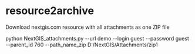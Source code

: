 # resource2archive
Download nextgis.com resource with all attachments as one ZIP file

python NextGIS_attachments.py --url demo --login guest --password guest --parent_id 760 --path_name_zip D:/NextGIS/Attachments/zip1
